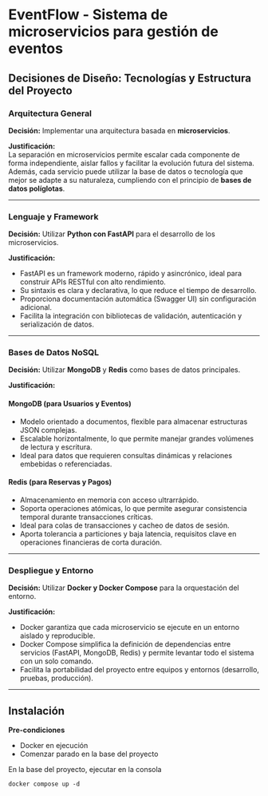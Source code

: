 # EventFlow - Sistema de microservicios para gestión de eventos

## Decisiones de Diseño: Tecnologías y Estructura del Proyecto

### Arquitectura General

**Decisión:** Implementar una arquitectura basada en **microservicios**.

**Justificación:**  
La separación en microservicios permite escalar cada componente de forma independiente, aislar fallos y facilitar la evolución futura del sistema. Además, cada servicio puede utilizar la base de datos o tecnología que mejor se adapte a su naturaleza, cumpliendo con el principio de **bases de datos políglotas**.

---

### Lenguaje y Framework

**Decisión:** Utilizar **Python con FastAPI** para el desarrollo de los microservicios.

**Justificación:**

- FastAPI es un framework moderno, rápido y asincrónico, ideal para construir APIs RESTful con alto rendimiento.
- Su sintaxis es clara y declarativa, lo que reduce el tiempo de desarrollo.
- Proporciona documentación automática (Swagger UI) sin configuración adicional.
- Facilita la integración con bibliotecas de validación, autenticación y serialización de datos.

---

### Bases de Datos NoSQL

**Decisión:** Utilizar **MongoDB** y **Redis** como bases de datos principales.

**Justificación:**

#### MongoDB (para Usuarios y Eventos)

- Modelo orientado a documentos, flexible para almacenar estructuras JSON complejas.
- Escalable horizontalmente, lo que permite manejar grandes volúmenes de lectura y escritura.
- Ideal para datos que requieren consultas dinámicas y relaciones embebidas o referenciadas.

#### Redis (para Reservas y Pagos)

- Almacenamiento en memoria con acceso ultrarrápido.
- Soporta operaciones atómicas, lo que permite asegurar consistencia temporal durante transacciones críticas.
- Ideal para colas de transacciones y cacheo de datos de sesión.
- Aporta tolerancia a particiones y baja latencia, requisitos clave en operaciones financieras de corta duración.

---

### Despliegue y Entorno

**Decisión:** Utilizar **Docker y Docker Compose** para la orquestación del entorno.

**Justificación:**

- Docker garantiza que cada microservicio se ejecute en un entorno aislado y reproducible.
- Docker Compose simplifica la definición de dependencias entre servicios (FastAPI, MongoDB, Redis) y permite levantar todo el sistema con un solo comando.
- Facilita la portabilidad del proyecto entre equipos y entornos (desarrollo, pruebas, producción).

---

## Instalación

**Pre-condiciones**

- Docker en ejecución
- Comenzar parado en la base del proyecto

En la base del proyecto, ejecutar en la consola

`docker compose up -d`
